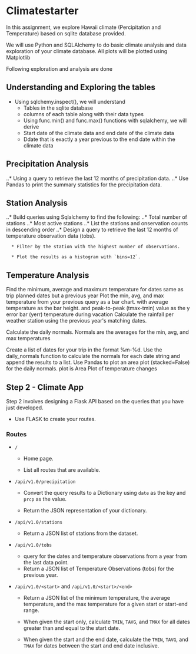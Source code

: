 # Climatestarter
In this assignment, we explore Hawaii climate (Percipitation and Temperature) based on sqlite database provided.

We will use Python and SQLAlchemy to do basic climate analysis and data exploration of your climate database. All plots will be plotted using Matplotlib

Following exploration and analysis are done

## Understanding and Exploring  the tables

* Using sqlchemy.inspect(), we will understand
     - Tables in the sqlite database
     - columns of each table along with their data types
     - Using func.min() and func.max() functions with sqlalchemy, we will derive
     - Start date of the climate data and end date of the climate data
     - Ddate that is exactly a year previous to the end date within the climate data

## Precipitation Analysis 
 ..* Using a query to retrieve the last 12 months of precipitation data. 
 ..* Use Pandas to print the summary statistics for the precipitation data.

## Station Analysis

..* Build queries using Sqlalchemy to find the following:
..* Total number of stations
..* Most active stations
..* List the stations and onservation counts in descending order
..* Design a query to retrieve the last 12 months of temperature observation data (tobs).

      * Filter by the station with the highest number of observations.

      * Plot the results as a histogram with `bins=12`.

## Temperature Analysis

Find the minimum, average and maximum temperature for dates same as trip planned dates 
but a previous year
Plot the min, avg, and max temperature from your previous query as a bar chart.
with average temperature as the bar height.
and peak-to-peak (tmax-tmin) value as the y error bar (yerr)
temperature during vacation
Calculate the rainfall per weather station using the previous year's matching dates.

Calculate the daily normals. Normals are the averages for the min, avg, and max temperatures

Create a list of dates for your trip in the format %m-%d. Use the daily_normals function to calculate the normals for each date string and append the results to a list.
Use Pandas to plot an area plot (stacked=False) for the daily normals.
plot is Area Plot of temperature changes

## Step 2 - Climate App

Step 2 involves designing a Flask API based on the queries that you have just developed.

* Use FLASK to create your routes.

### Routes

* `/`

  * Home page.

  * List all routes that are available.

* `/api/v1.0/precipitation`

  * Convert the query results to a Dictionary using `date` as the key and `prcp` as the value.

  * Return the JSON representation of your dictionary.

* `/api/v1.0/stations`

  * Return a JSON list of stations from the dataset.

* `/api/v1.0/tobs`
  * query for the dates and temperature observations from a year from the last data point.
  * Return a JSON list of Temperature Observations (tobs) for the previous year.

* `/api/v1.0/<start>` and `/api/v1.0/<start>/<end>`

  * Return a JSON list of the minimum temperature, the average temperature, and the max temperature 
  for a given start or start-end range.

  * When given the start only, calculate `TMIN`, `TAVG`, and `TMAX` for all dates greater than and 
  equal to the start date.

  * When given the start and the end date, calculate the `TMIN`, `TAVG`, and `TMAX` for dates 
  between the start and end date inclusive.


